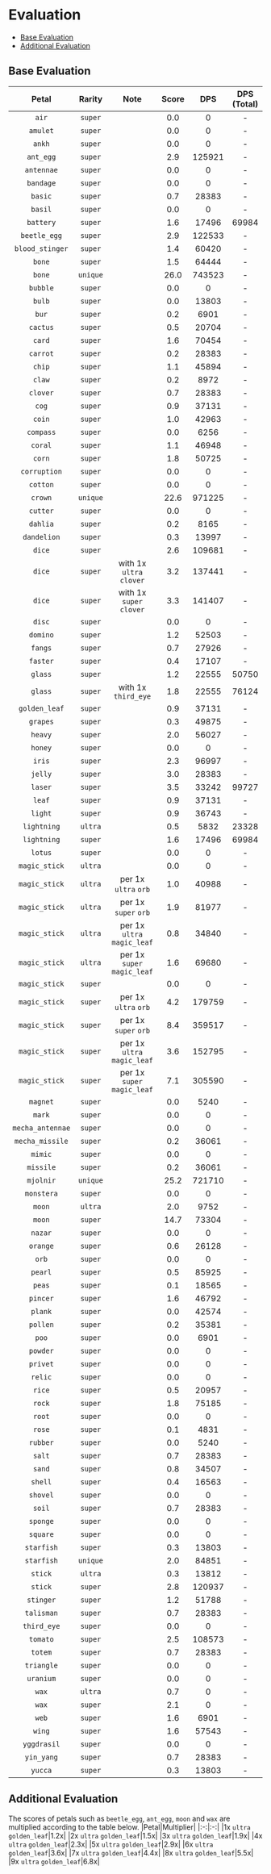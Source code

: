 # Evaluation
- [Base Evaluation](#base-evaluation)
- [Additional Evaluation](#additional-evaluation)

## Base Evaluation
|Petal|Rarity|Note|Score|DPS|DPS (Total)|
|:-:|:-:|:-:|:-:|:-:|:-:
|`air`|`super`||0.0|0|-|
|`amulet`|`super`||0.0|0|-|
|`ankh`|`super`||0.0|0|-|
|`ant_egg`|`super`||2.9|125921|-|
|`antennae`|`super`||0.0|0|-|
|`bandage`|`super`||0.0|0|-|
|`basic`|`super`||0.7|28383|-|
|`basil`|`super`||0.0|0|-|
|`battery`|`super`||1.6|17496|69984|
|`beetle_egg`|`super`||2.9|122533|-|
|`blood_stinger`|`super`||1.4|60420|-|
|`bone`|`super`||1.5|64444|-|
|`bone`|`unique`||26.0|743523|-|
|`bubble`|`super`||0.0|0|-|
|`bulb`|`super`||0.0|13803|-|
|`bur`|`super`||0.2|6901|-|
|`cactus`|`super`||0.5|20704|-|
|`card`|`super`||1.6|70454|-|
|`carrot`|`super`||0.2|28383|-|
|`chip`|`super`||1.1|45894|-|
|`claw`|`super`||0.2|8972|-|
|`clover`|`super`||0.7|28383|-|
|`cog`|`super`||0.9|37131|-|
|`coin`|`super`||1.0|42963|-|
|`compass`|`super`||0.0|6256|-|
|`coral`|`super`||1.1|46948|-|
|`corn`|`super`||1.8|50725|-|
|`corruption`|`super`||0.0|0|-|
|`cotton`|`super`||0.0|0|-|
|`crown`|`unique`||22.6|971225|-|
|`cutter`|`super`||0.0|0|-|
|`dahlia`|`super`||0.2|8165|-|
|`dandelion`|`super`||0.3|13997|-|
|`dice`|`super`||2.6|109681|-|
|`dice`|`super`|with 1x `ultra` `clover`|3.2|137441|-|
|`dice`|`super`|with 1x `super` `clover`|3.3|141407|-|
|`disc`|`super`||0.0|0|-|
|`domino`|`super`||1.2|52503|-|
|`fangs`|`super`||0.7|27926|-|
|`faster`|`super`||0.4|17107|-|
|`glass`|`super`||1.2|22555|50750|
|`glass`|`super`|with 1x `third_eye`|1.8|22555|76124|
|`golden_leaf`|`super`||0.9|37131|-|
|`grapes`|`super`||0.3|49875|-|
|`heavy`|`super`||2.0|56027|-|
|`honey`|`super`||0.0|0|-|
|`iris`|`super`||2.3|96997|-|
|`jelly`|`super`||3.0|28383|-|
|`laser`|`super`||3.5|33242|99727|
|`leaf`|`super`||0.9|37131|-|
|`light`|`super`||0.9|36743|-|
|`lightning`|`ultra`||0.5|5832|23328|
|`lightning`|`super`||1.6|17496|69984|
|`lotus`|`super`||0.0|0|-|
|`magic_stick`|`ultra`||0.0|0|-|
|`magic_stick`|`ultra`|per 1x `ultra` `orb`|1.0|40988|-|
|`magic_stick`|`ultra`|per 1x `super` `orb`|1.9|81977|-|
|`magic_stick`|`ultra`|per 1x `ultra` `magic_leaf`|0.8|34840|-|
|`magic_stick`|`ultra`|per 1x `super` `magic_leaf`|1.6|69680|-|
|`magic_stick`|`super`||0.0|0|-|
|`magic_stick`|`super`|per 1x `ultra` `orb`|4.2|179759|-|
|`magic_stick`|`super`|per 1x `super` `orb`|8.4|359517|-|
|`magic_stick`|`super`|per 1x `ultra` `magic_leaf`|3.6|152795|-|
|`magic_stick`|`super`|per 1x `super` `magic_leaf`|7.1|305590|-|
|`magnet`|`super`||0.0|5240|-|
|`mark`|`super`||0.0|0|-|
|`mecha_antennae`|`super`||0.0|0|-|
|`mecha_missile`|`super`||0.2|36061|-|
|`mimic`|`super`||0.0|0|-|
|`missile`|`super`||0.2|36061|-|
|`mjolnir`|`unique`||25.2|721710|-|
|`monstera`|`super`||0.0|0|-|
|`moon`|`ultra`||2.0|9752|-|
|`moon`|`super`||14.7|73304|-|
|`nazar`|`super`||0.0|0|-|
|`orange`|`super`||0.6|26128|-|
|`orb`|`super`||0.0|0|-|
|`pearl`|`super`||0.5|85925|-|
|`peas`|`super`||0.1|18565|-|
|`pincer`|`super`||1.6|46792|-|
|`plank`|`super`||0.0|42574|-|
|`pollen`|`super`||0.2|35381|-|
|`poo`|`super`||0.0|6901|-|
|`powder`|`super`||0.0|0|-|
|`privet`|`super`||0.0|0|-|
|`relic`|`super`||0.0|0|-|
|`rice`|`super`||0.5|20957|-|
|`rock`|`super`||1.8|75185|-|
|`root`|`super`||0.0|0|-|
|`rose`|`super`||0.1|4831|-|
|`rubber`|`super`||0.0|5240|-|
|`salt`|`super`||0.7|28383|-|
|`sand`|`super`||0.8|34507|-|
|`shell`|`super`||0.4|16563|-|
|`shovel`|`super`||0.0|0|-|
|`soil`|`super`||0.7|28383|-|
|`sponge`|`super`||0.0|0|-|
|`square`|`super`||0.0|0|-|
|`starfish`|`super`||0.3|13803|-|
|`starfish`|`unique`||2.0|84851|-|
|`stick`|`ultra`||0.3|13812|-|
|`stick`|`super`||2.8|120937|-|
|`stinger`|`super`||1.2|51788|-|
|`talisman`|`super`||0.7|28383|-|
|`third_eye`|`super`||0.0|0|-|
|`tomato`|`super`||2.5|108573|-|
|`totem`|`super`||0.7|28383|-|
|`triangle`|`super`||0.0|0|-|
|`uranium`|`super`||0.0|0|-|
|`wax`|`ultra`||0.7|0|-|
|`wax`|`super`||2.1|0|-|
|`web`|`super`||1.6|6901|-|
|`wing`|`super`||1.6|57543|-|
|`yggdrasil`|`super`||0.0|0|-|
|`yin_yang`|`super`||0.7|28383|-|
|`yucca`|`super`||0.3|13803|-|

## Additional Evaluation
The scores of petals such as `beetle_egg`, `ant_egg`, `moon` and `wax` are multiplied according to the table below.
|Petal|Multiplier|
|:-:|:-:|
|1x `ultra` `golden_leaf`|1.2x|
|2x `ultra` `golden_leaf`|1.5x|
|3x `ultra` `golden_leaf`|1.9x|
|4x `ultra` `golden_leaf`|2.3x|
|5x `ultra` `golden_leaf`|2.9x|
|6x `ultra` `golden_leaf`|3.6x|
|7x `ultra` `golden_leaf`|4.4x|
|8x `ultra` `golden_leaf`|5.5x|
|9x `ultra` `golden_leaf`|6.8x|
